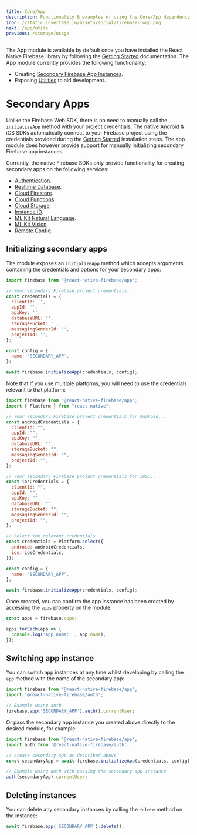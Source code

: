 ```yaml
---
title: Core/App
description: Functionality & examples of using the Core/App dependency with React Native Firebase.
icon: //static.invertase.io/assets/social/firebase-logo.png
next: /app/utils
previous: /storage/usage
---
```


The App module is available by default once you have installed the React Native Firebase library by following the
[Getting Started](/) documentation. The App module currently provides the following functionality:

- Creating [Secondary Firebase App Instances](#secondary-apps).
- Exposing [Utilities](/app/utils) to aid development.

# Secondary Apps

Unlike the Firebase Web SDK, there is no need to manually call the [`initializeApp`](https://firebase.google.com/docs/web/setup#add-sdks-initialize)
method with your project credentials. The native Android & iOS SDKs automatically connect to your Firebase project using
the credentials provided during the [Getting Started](/) installation steps. The app module does however provide support
for manually initializing secondary Firebase app instances.

Currently, the native Firebase SDKs only provide functionality for creating secondary apps on the following services:

- [Authentication](/auth).
- [Realtime Database](/database).
- [Cloud Firestore](/firestore).
- [Cloud Functions](/functions)
- [Cloud Storage](/storage).
- [Instance ID](/iid).
- [ML Kit Natural Language](/ml-language).
- [ML Kit Vision](/ml-vision).
- [Remote Config](/remote-config).

## Initializing secondary apps

The module exposes an `initializeApp` method which accepts arguments containing the credentials and options for your secondary
apps:

```js
import firebase from '@react-native-firebase/app';

// Your secondary Firebase project credentials...
const credentials = {
  clientId: '',
  appId: '',
  apiKey: '',
  databaseURL: '',
  storageBucket: '',
  messagingSenderId: '',
  projectId: '',
};

const config = {
  name: 'SECONDARY_APP',
};

await firebase.initializeApp(credentials, config);
```

Note that if you use multiple platforms, you will need to use the credentials relevant to that platform:

```js
import firebase from "@react-native-firebase/app";
import { Platform } from "react-native";

// Your secondary Firebase project credentials for Android...
const androidCredentials = {
  clientId: "",
  appId: "",
  apiKey: "",
  databaseURL: "",
  storageBucket: "",
  messagingSenderId: "",
  projectId: "",
};

// Your secondary Firebase project credentials for iOS...
const iosCredentials = {
  clientId: "",
  appId: "",
  apiKey: "",
  databaseURL: "",
  storageBucket: "",
  messagingSenderId: "",
  projectId: "",
};

// Select the relevant credentials
const credentials = Platform.select({
  android: androidCredentials,
  ios: iosCredentials,
});

const config = {
  name: "SECONDARY_APP",
};

await firebase.initializeApp(credentials, config);
```

Once created, you can confirm the app instance has been created by accessing the `apps` property on the module:

```js
const apps = firebase.apps;

apps.forEach(app => {
  console.log('App name: ', app.name);
});
```

## Switching app instance

You can switch app instances at any time whilst developing by calling the `app` method with the name of the secondary app:

```js
import firebase from '@react-native-firebase/app';
import '@react-native-firebase/auth';

// Example using auth
firebase.app('SECONDARY_APP').auth().currentUser;
```

Or pass the secondary app instance you created above directly to the desired module, for example:

```js
import firebase from '@react-native-firebase/app';
import auth from '@react-native-firebase/auth';

// create secondary app as described above
const secondaryApp = await firebase.initializeApp(credentials, config);

// Example using auth with passing the secondary app instance
auth(secondaryApp).currentUser;
```

## Deleting instances

You can delete any secondary instances by calling the `delete` method on the instance:

```js
await firebase.app('SECONDARY_APP').delete();
```
